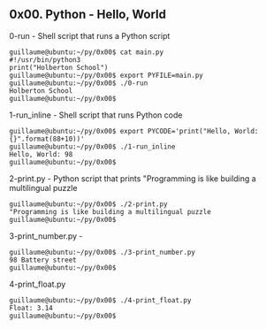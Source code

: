 ## 0x00. Python - Hello, World

0-run - Shell script that runs a Python script
```
guillaume@ubuntu:~/py/0x00$ cat main.py
#!/usr/bin/python3
print("Holberton School")
guillaume@ubuntu:~/py/0x00$ export PYFILE=main.py
guillaume@ubuntu:~/py/0x00$ ./0-run
Holberton School
guillaume@ubuntu:~/py/0x00$
```
1-run_inline - Shell script that runs Python code
```
guillaume@ubuntu:~/py/0x00$ export PYCODE='print("Hello, World: {}".format(88+10))'
guillaume@ubuntu:~/py/0x00$ ./1-run_inline
Hello, World: 98
guillaume@ubuntu:~/py/0x00$
```
2-print.py - Python script that prints "Programming is like building a multilingual puzzle
```
guillaume@ubuntu:~/py/0x00$ ./2-print.py
"Programming is like building a multilingual puzzle
guillaume@ubuntu:~/py/0x00$
```
3-print_number.py - 
```
guillaume@ubuntu:~/py/0x00$ ./3-print_number.py
98 Battery street
guillaume@ubuntu:~/py/0x00$
```
4-print_float.py
```
guillaume@ubuntu:~/py/0x00$ ./4-print_float.py
Float: 3.14
guillaume@ubuntu:~/py/0x00$
```
